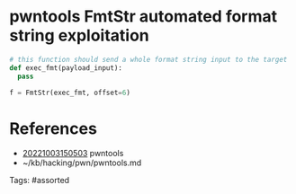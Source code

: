 # pwntools FmtStr automated format string exploitation
```python
# this function should send a whole format string input to the target
def exec_fmt(payload_input):
  pass

f = FmtStr(exec_fmt, offset=6)
```
# References
- [20221003150503](/zet/20221003150503/README.md) pwntools
- ~/kb/hacking/pwn/pwntools.md

Tags:
    #assorted

